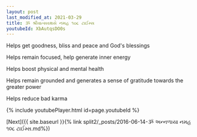 ```yaml
---
layout: post
last_modified_at: 2021-03-29
title: ૐ શ્રીવાત્સવક્ષસે નમહ ૧૦૮ ટાઈમ્સ
youtubeId: XbAutqsDO0s
---
```

 
 
Helps get goodness, bliss and peace and God's blessings
 
Helps remain focused, help generate inner energy 
 
Helps boost physical and mental health 
 
Helps remain grounded and generates a sense of gratitude towards the greater power 
 
Helps reduce bad karma
 
 
 
 


{% include youtubePlayer.html id=page.youtubeId %}
 
[Next]({{ site.baseurl }}{% link  split2/_posts/2016-06-14-ૐ અન્નળાયા નમહ ૧૦૮ ટાઈમ્સ.md%})
 
